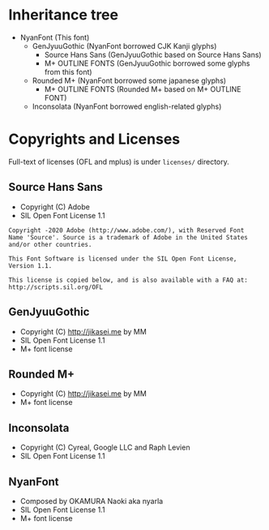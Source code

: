 # Inheritance tree

- NyanFont (This font)
  - GenJyuuGothic (NyanFont borrowed CJK Kanji glyphs)
    - Source Hans Sans (GenJyuuGothic based on Source Hans Sans)
    - M+ OUTLINE FONTS (GenJyuuGothic borrowed some glyphs from this font)
  - Rounded M+ (NyanFont borrowed some japanese glyphs)
    - M+ OUTLINE FONTS (Rounded M+ based on M+ OUTLINE FONT)
  - Inconsolata (NyanFont borrowed english-related glyphs)

# Copyrights and Licenses

Full-text of licenses (OFL and mplus) is under `licenses/` directory.

## Source Hans Sans

- Copyright (C) Adobe
- SIL Open Font License 1.1

```
Copyright -2020 Adobe (http://www.adobe.com/), with Reserved Font
Name 'Source'. Source is a trademark of Adobe in the United States
and/or other countries.

This Font Software is licensed under the SIL Open Font License,
Version 1.1.

This license is copied below, and is also available with a FAQ at:
http://scripts.sil.org/OFL
```

## GenJyuuGothic

- Copyright (C) http://jikasei.me by MM
- SIL Open Font License 1.1
- M+ font license

## Rounded M+

- Copyright (C) http://jikasei.me by MM
- M+ font license

## Inconsolata

- Copyright (C) Cyreal, Google LLC and Raph Levien
- SIL Open Font License 1.1

## NyanFont

- Composed by OKAMURA Naoki aka nyarla
- SIL Open Font License 1.1
- M+ font license
